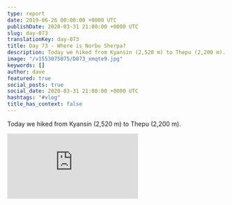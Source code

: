 ```yaml
---
type: report
date: 2019-06-26 00:00:00 +0000 UTC
publishDate: 2020-03-31 21:00:00 +0000 UTC
slug: day-073
translationKey: day-073
title: Day 73 - Where is Norbu Sherpa?
description: Today we hiked from Kyansin (2,520 m) to Thepu (2,200 m).
image: "/v1553075075/D073_xmqte9.jpg"
keywords: []
author: dave
featured: true
social_posts: true
social_date: 2020-03-31 21:00:00 +0000 UTC
hashtags: "#vlog"
title_has_context: false
---
```


Today we hiked from Kyansin (2,520 m) to Thepu (2,200 m).

<iframe src="https://www.youtube.com/embed/mMQMxfOvt48" frameborder="0" allow="accelerometer; autoplay; encrypted-media; gyroscope; picture-in-picture" allowfullscreen></iframe>

